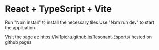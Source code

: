 # React + TypeScript + Vite

Run "Npm install" to install the necessary files
Use "Npm run dev" to start the application.

Visit the page at: https://lvl1pichu.github.io/Resonant-Esports/ hosted on github pages


